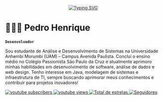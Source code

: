 <div align="center">
  <a href="https://git.io/typing-svg">
    <img src="https://readme-typing-svg.demolab.com?font=Fira+Code&weight=500&size=22&pause=1000&color=ffffff&center=true&vCenter=true&random=false&width=524&lines=%E2%8A%B9+Bem-vindo+ao+meu+perfil!+%E2%8A%B9" alt="Typing SVG">
  </a>
</div>
<!--
//+%CB%99%E1%B5%95%CB%99+%E2%8A%B9+// -->


# 👨🏻‍💻 Pedro Henrique

**`Desenvolvedor`**

Sou estudante de Análise e Desenvolvimento de Sistemas na Universidade Anhembi Morumbi (UAM) – Campus Avenida Paulista. Concluí o ensino médio no Colégio Passionista São Paulo da Cruz e atualmente aprimoro minhas habilidades em desenvolvimento de software, análise de dados e web design. Tenho interesse em Java, modelagem de sistemas e infraestrutura de TI, sempre buscando aprimorar meus conhecimentos e contribuir para projetos inovadores!

<p align="left">
    <a href="https://www.youtube.com/@Pedro_Henriqq">
        <img 
            alt="youtube subscribers" 
            title="Inscreva-se no meu canal" 
            src="https://custom-icon-badges.demolab.com/youtube/channel/subscribers/UCLNw8vS9FTTux2eTIcfOJnQ?color=%23E05D44&label=Inscreva-se&logo=video&logoColor=white&style=for-the-badge&labelColor=CE4630"
        />
    </a>
    <a href="https://www.youtube.com/@Pedro_Henriqq">
        <img 
            alt="youtube views" 
            title="Visualizações no YouTube" 
            src="https://custom-icon-badges.demolab.com/youtube/channel/views/UCLNw8vS9FTTux2eTIcfOJnQ?color=%23E1AD0E&logo=eye&logoColor=white&style=for-the-badge&labelColor=C79600"
        />
    </a> 
    <a href="https://github.com/PedroHenriques1?tab=repositories&sort=stargazers">
        <img 
            alt="Total de estrelas" 
            title="Total de estrelas GitHub" 
            src="https://custom-icon-badges.demolab.com/github/stars/PedroHenriques?color=55960c&style=for-the-badge&labelColor=488207&logo=star&label=estrelas"
        />
    </a>
    <a href="https://github.com/PedroHenriques1?tab=followers">
        <img 
            alt="Seguidores" 
            title="Me siga no GitHub" 
            src="https://custom-icon-badges.demolab.com/github/followers/PedroHenriques1?color=236ad3&labelColor=1155ba&style=for-the-badge&logo=github&label=Seguidores&logoColor=white"
        />
    </a>
</p>

<img align="right" alt="" height="190px" src="./src/study.gif">

<div style="text-align: center;" align="center">
<br>
 <!--
<h3 align="center"></h3>

[![E-mail](https://img.shields.io/badge/-Email-000?style=for-the-badge&logo=microsoft-outlook&logoColor=FF00F6&color:FFF)](mailto:pedroxz024@gmail.com)
[![LinkedIn](https://img.shields.io/badge/-LinkedIn-000?style=for-the-badge&logo=linkedin&logoColor=FF00F6&color:FFF)](https://www.linkedin.com/in/pedro-henrique-da-silva-4a18852a7/)

</div>

---

### 🤖 Linguagens e Tecnologias

<img 
    align="left" 
    alt="HTML"
    title="HTML" 
    width="30px" 
    style="padding-right: 10px;" 
    src="https://cdn.jsdelivr.net/gh/devicons/devicon@latest/icons/html5/html5-original.svg" 
/>
<img 
    align="left" 
    alt="CSS" 
    title="CSS"
    width="30px" 
    style="padding-right: 10px;" 
    src="https://cdn.jsdelivr.net/gh/devicons/devicon@latest/icons/css3/css3-original.svg" 
/>
<img 
    align="left" 
    alt="JavaScript" 
    title="JavaScript"
    width="30px" 
    style="padding-right: 10px;" 
    src="https://cdn.jsdelivr.net/gh/devicons/devicon@latest/icons/javascript/javascript-original.svg" 
/>
<img 
    align="left" 
    alt="Java"
    title="Java" 
    width="30px" 
    style="padding-right: 10px;" 
    src="https://cdn.jsdelivr.net/gh/devicons/devicon@latest/icons/java/java-original.svg" 
/>
<img 
    align="left" 
    alt="Springboot"
    title="Springboot" 
    width="30px" 
    style="padding-right: 10px;" 
    src="https://cdn.jsdelivr.net/gh/devicons/devicon@latest/icons/spring/spring-original.svg" 
/>
<img 
    align="left" 
    alt="Python"
    title="Python" 
    width="30px" 
    style="padding-right: 10px;" 
    src="https://cdn.jsdelivr.net/gh/devicons/devicon@latest/icons/python/python-original.svg" 
/>
<img 
    align="left" 
    alt="JQuery" 
    title="JQuery"
    width="30px" 
    style="padding-right: 10px;" 
    src="https://cdn.jsdelivr.net/gh/devicons/devicon@latest/icons/mysql/mysql-original.svg" 
/>



<br/>
<br/>

### 📊 Estatísticas

#

<div style="text-align: center;" align="center">
  <br>
  <img src="https://github-readme-stats-git-masterrstaa-rickstaa.vercel.app/api?username=PedroHenriques1&hide_title=true&show_icons=true&include_all_commits=false&count_private=true&line_height=25&hide=issues&bg_color=000&title_color=FF00F6&text_color=FFF&border_radius=3&border_color=36123c&icon_color=FF00F6&theme=jolly" alt="GitHub stats">

  <a href="https://github.com/mari4souza/github-readme-stats">
    <img src="https://github-readme-stats-git-masterrstaa-rickstaa.vercel.app/api/top-langs/?username=PedroHenriques1&line_height=10&card_width=290&layout=compact&hide_title=false&count_private=true&langs_count=4&show_icons=true&title_color=FF00F6&hide=html,scss,less&bg_color=000&text_color=8B8B8B&border_radius=3&border_color=561760&count_private=true" alt="Most Used Languages">
  </a>
</div>


#

<picture align="center">
  <source media="(prefers-color-scheme: dark)" srcset="https://raw.githubusercontent.com/PedroHenriques1/PedroHenriques1/output/github-contribution-grid-snake-dark.svg">
  <source media="(prefers-color-scheme: light)" srcset="https://raw.githubusercontent.com/PedroHenriques1/PedroHenriques1/output/github-contribution-grid-snake-dark.svg">
  <img align="center" alt="github contribution grid snake animation" src="https://raw.githubusercontent.com/PedroHenriques1/PedroHenriques1/output/github-contribution-grid-snake.svg">
</picture>
